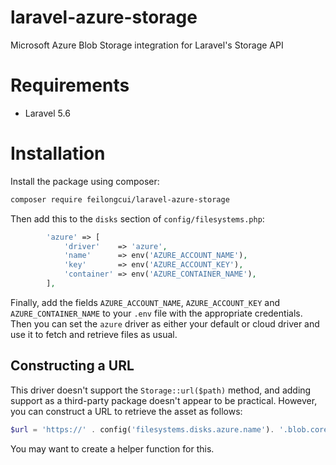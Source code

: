 # laravel-azure-storage

Microsoft Azure Blob Storage integration for Laravel's Storage API

# Requirements
- Laravel 5.6

# Installation

Install the package using composer:

```bash
composer require feilongcui/laravel-azure-storage
```

Then add this to the `disks` section of `config/filesystems.php`:

```php
        'azure' => [
            'driver'    => 'azure',
            'name'      => env('AZURE_ACCOUNT_NAME'),
            'key'       => env('AZURE_ACCOUNT_KEY'),
            'container' => env('AZURE_CONTAINER_NAME'),
        ],
```

Finally, add the fields `AZURE_ACCOUNT_NAME`, `AZURE_ACCOUNT_KEY` and `AZURE_CONTAINER_NAME` to your `.env` file with the appropriate credentials. Then you can set the `azure` driver as either your default or cloud driver and use it to fetch and retrieve files as usual.

Constructing a URL
------------------

This driver doesn't support the `Storage::url($path)` method, and adding support as a third-party package doesn't appear to be practical. However, you can construct a URL to retrieve the asset as follows:

```php
$url = 'https://' . config('filesystems.disks.azure.name'). '.blob.core.windows.net/' . config('filesystems.disks.azure.container') . '/' . $filename;
```

You may want to create a helper function for this.
